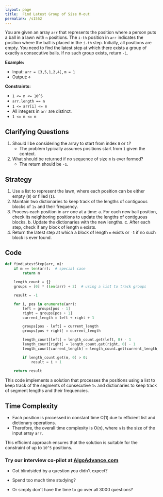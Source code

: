 ```yaml
---
layout: page
title:  Find Latest Group of Size M-out
permalink: /s1562
---
```


You are given an array `arr` that represents the position where a person puts a ball in a lawn with `n` positions. The `i-th` position in `arr` indicates the position where the ball is placed in the `i-th` step. Initially, all positions are empty. You need to find the latest step at which there exists a group of exactly `m` consecutive balls. If no such group exists, return `-1`.

**Example:**
- Input: `arr = [3,5,1,2,4]`, `m = 1`
- Output: `4`

**Constraints:**
- `1 <= n <= 10^5`
- `arr.length == n`
- `1 <= arr[i] <= n`
- All integers in `arr` are distinct.
- `1 <= m <= n`

## Clarifying Questions
1. Should I be considering the array to start from index `0` or `1`?
   - The problem typically assumes positions start from `1` given the context.
2. What should be returned if no sequence of size `m` is ever formed?
   - The return should be `-1`.

## Strategy
1. Use a list to represent the lawn, where each position can be either empty (`0`) or filled (`1`).
2. Maintain two dictionaries to keep track of the lengths of contiguous blocks of `1s` and their frequency.
3. Process each position in `arr` one at a time:
   a. For each new ball position, check its neighboring positions to update the lengths of contiguous blocks.
   b. Update the dictionaries with the new lengths.
   c. After each step, check if any block of length `m` exists.
4. Return the latest step at which a block of length `m` exists or `-1` if no such block is ever found.

## Code
```python
def findLatestStep(arr, m):
    if m == len(arr):  # special case
        return m
    
    length_count = {}
    groups = [0] * (len(arr) + 2)  # using a list to track groups

    result = -1

    for i, pos in enumerate(arr):
        left = groups[pos - 1]
        right = groups[pos + 1]
        current_length = left + right + 1

        groups[pos - left] = current_length
        groups[pos + right] = current_length

        length_count[left] = length_count.get(left, 0) - 1
        length_count[right] = length_count.get(right, 0) - 1
        length_count[current_length] = length_count.get(current_length, 0) + 1

        if length_count.get(m, 0) > 0:
            result = i + 1
    
    return result
```

This code implements a solution that processes the positions using a list to keep track of the segments of consecutive `1s` and dictionaries to keep track of segment lengths and their frequencies.

## Time Complexity
- Each position is processed in constant time O(1) due to efficient list and dictionary operations.
- Therefore, the overall time complexity is O(n), where `n` is the size of the input array `arr`.

This efficient approach ensures that the solution is suitable for the constraint of up to `10^5` positions.


### Try our interview co-pilot at [AlgoAdvance.com](https://algoAdvance.com)

- Got blindsided by a question you didn't expect?

- Spend too much time studying?

- Or simply don't have the time to go over all 3000 questions?


